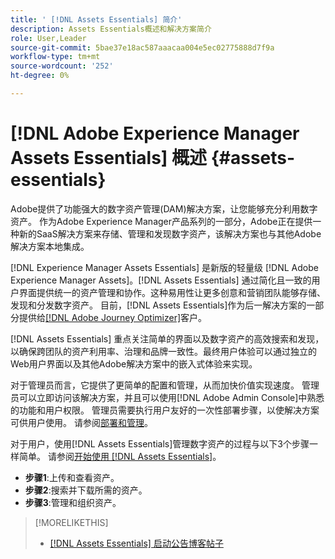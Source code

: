 ```yaml
---
title: ' [!DNL Assets Essentials] 简介'
description: Assets Essentials概述和解决方案简介
role: User,Leader
source-git-commit: 5bae37e18ac587aaacaa004e5ec02775888d7f9a
workflow-type: tm+mt
source-wordcount: '252'
ht-degree: 0%

---
```


# [!DNL Adobe Experience Manager Assets Essentials] 概述 {#assets-essentials}

<!-- TBD: Update this banner to remove Beta label. 
![Banner image for beta docs](assets/do-not-localize/banner-image-beta-docs.png)
-->

Adobe提供了功能强大的数字资产管理(DAM)解决方案，让您能够充分利用数字资产。 作为Adobe Experience Manager产品系列的一部分，Adobe正在提供一种新的SaaS解决方案来存储、管理和发现数字资产，该解决方案也与其他Adobe解决方案本地集成。

[!DNL Experience Manager Assets Essentials] 是新版的轻量级 [!DNL Adobe Experience Manager Assets]。[!DNL Assets Essentials] 通过简化且一致的用户界面提供统一的资产管理和协作。这种易用性让更多创意和营销团队能够存储、发现和分发数字资产。 目前，[!DNL Assets Essentials]作为后一解决方案的一部分提供给[[!DNL Adobe Journey Optimizer]](https://experienceleague.adobe.com/docs/journey-optimizer/using/ajo-home.html)客户。

[!DNL Assets Essentials] 重点关注简单的界面以及数字资产的高效搜索和发现，以确保跨团队的资产利用率、治理和品牌一致性。最终用户体验可以通过独立的Web用户界面以及其他Adobe解决方案中的嵌入式体验来实现。

对于管理员而言，它提供了更简单的配置和管理，从而加快价值实现速度。 管理员可以立即访问该解决方案，并且可以使用[!DNL Adobe Admin Console]中熟悉的功能和用户权限。 管理员需要执行用户友好的一次性部署步骤，以使解决方案可供用户使用。 请参阅[部署和管理](/help/deploy-administer.md)。

对于用户，使用[!DNL Assets Essentials]管理数字资产的过程与以下3个步骤一样简单。 请参阅[开始使用 [!DNL Assets Essentials]](/help/get-started.md)。

* **步骤1**:上传和查看资产。
* **步骤2**:搜索并下载所需的资产。
* **步骤3**:管理和组织资产。

>[!MORELIKETHIS]
>
>* [[!DNL Assets Essentials] 启动公告博客帖子](https://blog.adobe.com/en/publish/2021/04/27/introducing-adobe-experience-manager-assets-essentials-to-simplify-collaboration-across-teams.html)
